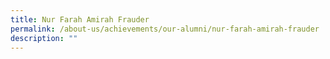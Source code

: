```yaml
---
title: Nur Farah Amirah Frauder
permalink: /about-us/achievements/our-alumni/nur-farah-amirah-frauder
description: ""
---
```

